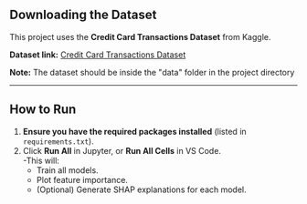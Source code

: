 ## Downloading the Dataset

This project uses the **Credit Card Transactions Dataset** from Kaggle.

**Dataset link:** [Credit Card Transactions Dataset](https://www.kaggle.com/datasets/priyamchoksi/credit-card-transactions-dataset/versions/1?resource=download)

**Note:** The dataset should be inside the "data" folder in the project directory

---

## How to Run

1. **Ensure you have the required packages installed** (listed in `requirements.txt`).
2. Click **Run All** in Jupyter, or **Run All Cells** in VS Code.  
    -This will:
   - Train all models.
   - Plot feature importance.
   - (Optional) Generate SHAP explanations for each model.
